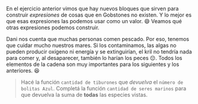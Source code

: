 En el ejercicio anterior vimos que hay nuevos bloques que sirven para construir _expresiones_ de cosas que en Gobstones no existen. Y lo mejor es que esas expresiones las podemos usar como un valor. :smile: Veamos qué otras expresiones podemos construir.

Dani nos cuenta que muchas personas comen pescado. Por eso, tenemos que cuidar mucho nuestros mares. Si los contaminamos, las algas no pueden producir oxígeno ni energía y se extinguirían, el kril no tendría nada para comer y, al desaparecer, también lo harían los peces :pensive:. Todos los elementos de la cadena son muy importantes para los siguientes y los anteriores. :satisfied:


> Hacé la función `cantidad de tiburones` que _devuelva_ el `número de bolitas Azul`. Completá la función `cantidad de seres marinos` para que devuelva la suma de **todas** las especies vistas. 